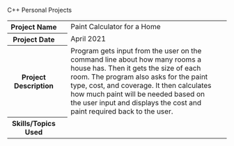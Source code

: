 C++ Personal Projects
<table>
    <tr>
        <th>Project Name<th>
        <td>Paint Calculator for a Home<td>
    <tr>
    <tr>
        <th>Project Date<th>
        <td>April 2021<td>
    <tr>
    <tr>
        <th>Project Description<th>
        <td>Program gets input from the user on the command line about how many rooms a house has. Then it gets the size of each room. The program also asks for the paint type, cost, and coverage. It then calculates how much paint will be needed based on the user input and displays the cost and paint required back to the user. 
    <tr>
    <tr>
        <th>Skills/Topics Used<th>
    <tr>